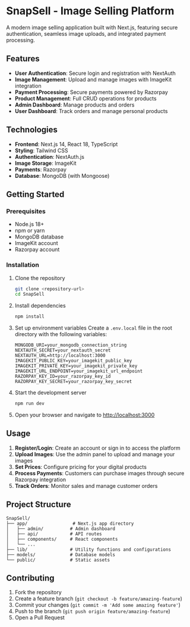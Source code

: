 # SnapSell - Image Selling Platform

A modern image selling application built with Next.js, featuring secure authentication, seamless image uploads, and integrated payment processing.

## Features

- **User Authentication**: Secure login and registration with NextAuth
- **Image Management**: Upload and manage images with ImageKit integration
- **Payment Processing**: Secure payments powered by Razorpay
- **Product Management**: Full CRUD operations for products
- **Admin Dashboard**: Manage products and orders
- **User Dashboard**: Track orders and manage personal products

## Technologies

- **Frontend**: Next.js 14, React 18, TypeScript
- **Styling**: Tailwind CSS
- **Authentication**: NextAuth.js
- **Image Storage**: ImageKit
- **Payments**: Razorpay
- **Database**: MongoDB (with Mongoose)

## Getting Started

### Prerequisites

- Node.js 18+ 
- npm or yarn
- MongoDB database
- ImageKit account
- Razorpay account

### Installation

1. Clone the repository
   ```bash
   git clone <repository-url>
   cd SnapSell
   ```

2. Install dependencies
   ```bash
   npm install
   ```

3. Set up environment variables
   Create a `.env.local` file in the root directory with the following variables:
   ```
   MONGODB_URI=your_mongodb_connection_string
   NEXTAUTH_SECRET=your_nextauth_secret
   NEXTAUTH_URL=http://localhost:3000
   IMAGEKIT_PUBLIC_KEY=your_imagekit_public_key
   IMAGEKIT_PRIVATE_KEY=your_imagekit_private_key
   IMAGEKIT_URL_ENDPOINT=your_imagekit_url_endpoint
   RAZORPAY_KEY_ID=your_razorpay_key_id
   RAZORPAY_KEY_SECRET=your_razorpay_key_secret
   ```

4. Start the development server
   ```bash
   npm run dev
   ```

5. Open your browser and navigate to [http://localhost:3000](http://localhost:3000)

## Usage

1. **Register/Login**: Create an account or sign in to access the platform
2. **Upload Images**: Use the admin panel to upload and manage your images
3. **Set Prices**: Configure pricing for your digital products
4. **Process Payments**: Customers can purchase images through secure Razorpay integration
5. **Track Orders**: Monitor sales and manage customer orders

## Project Structure

```
SnapSell/
├── app/                 # Next.js app directory
│   ├── admin/          # Admin dashboard
│   ├── api/            # API routes
│   ├── components/     # React components
│   └── ...
├── lib/                # Utility functions and configurations
├── models/             # Database models
└── public/             # Static assets
```

## Contributing

1. Fork the repository
2. Create a feature branch (`git checkout -b feature/amazing-feature`)
3. Commit your changes (`git commit -m 'Add some amazing feature'`)
4. Push to the branch (`git push origin feature/amazing-feature`)
5. Open a Pull Request
